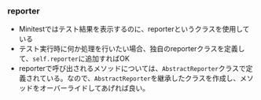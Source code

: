 ### reporter

* Minitestではテスト結果を表示するのに、reporterというクラスを使用している
* テスト実行時に何か処理を行いたい場合、独自のreporterクラスを定義して、`self.reporter`に追加すればOK
* reporterで呼び出されるメソッドについては、`AbstractReporter`クラスで定義されている。なので、`AbstractReporter`を継承したクラスを作成し、メソッドをオーバーライドしてあげれば良い。
